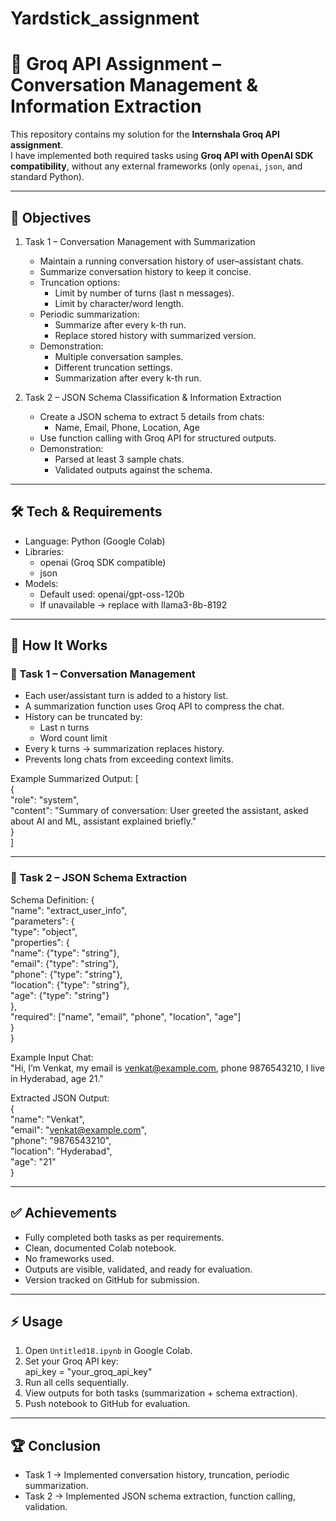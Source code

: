 # Yardstick_assignment
# 🚀 Groq API Assignment – Conversation Management & Information Extraction

This repository contains my solution for the **Internshala Groq API assignment**.  
I have implemented both required tasks using **Groq API with OpenAI SDK compatibility**, without any external frameworks (only `openai`, `json`, and standard Python).

--------------------------------------------------------------------------------

## 📌 Objectives
1. Task 1 – Conversation Management with Summarization
   - Maintain a running conversation history of user–assistant chats.
   - Summarize conversation history to keep it concise.
   - Truncation options:
     - Limit by number of turns (last n messages).
     - Limit by character/word length.
   - Periodic summarization:
     - Summarize after every k-th run.
     - Replace stored history with summarized version.
   - Demonstration:
     - Multiple conversation samples.
     - Different truncation settings.
     - Summarization after every k-th run.

2. Task 2 – JSON Schema Classification & Information Extraction
   - Create a JSON schema to extract 5 details from chats:
     - Name, Email, Phone, Location, Age
   - Use function calling with Groq API for structured outputs.
   - Demonstration:
     - Parsed at least 3 sample chats.
     - Validated outputs against the schema.

--------------------------------------------------------------------------------

## 🛠️ Tech & Requirements
- Language: Python (Google Colab)
- Libraries:  
  - openai (Groq SDK compatible)  
  - json  
- Models:  
  - Default used: openai/gpt-oss-120b  
  - If unavailable → replace with llama3-8b-8192  

--------------------------------------------------------------------------------

## 📖 How It Works

### 🔹 Task 1 – Conversation Management
- Each user/assistant turn is added to a history list.
- A summarization function uses Groq API to compress the chat.
- History can be truncated by:
  - Last n turns
  - Word count limit
- Every k turns → summarization replaces history.
- Prevents long chats from exceeding context limits.

Example Summarized Output:
[  
  {  
    "role": "system",  
    "content": "Summary of conversation: User greeted the assistant, asked about AI and ML, assistant explained briefly."  
  }  
]

--------------------------------------------------------------------------------

### 🔹 Task 2 – JSON Schema Extraction
Schema Definition:
{  
  "name": "extract_user_info",  
  "parameters": {  
    "type": "object",  
    "properties": {  
      "name": {"type": "string"},  
      "email": {"type": "string"},  
      "phone": {"type": "string"},  
      "location": {"type": "string"},  
      "age": {"type": "string"}  
    },  
    "required": ["name", "email", "phone", "location", "age"]  
  }  
}

Example Input Chat:  
"Hi, I’m Venkat, my email is venkat@example.com, phone 9876543210, I live in Hyderabad, age 21."

Extracted JSON Output:  
{  
  "name": "Venkat",  
  "email": "venkat@example.com",  
  "phone": "9876543210",  
  "location": "Hyderabad",  
  "age": "21"  
}

--------------------------------------------------------------------------------

## ✅ Achievements
- Fully completed both tasks as per requirements.
- Clean, documented Colab notebook.
- No frameworks used.
- Outputs are visible, validated, and ready for evaluation.
- Version tracked on GitHub for submission.

--------------------------------------------------------------------------------

## ⚡ Usage
1. Open `Untitled18.ipynb` in Google Colab.  
2. Set your Groq API key:  
   api_key = "your_groq_api_key"  
3. Run all cells sequentially.  
4. View outputs for both tasks (summarization + schema extraction).  
5. Push notebook to GitHub for evaluation.  

--------------------------------------------------------------------------------

## 🏆 Conclusion
- Task 1 → Implemented conversation history, truncation, periodic summarization.  
- Task 2 → Implemented JSON schema extraction, function calling, validation.  



